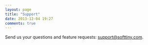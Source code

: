 ```yaml
---
layout: page
title: "Support"
date: 2013-12-04 19:27
comments: true
---
```


Send us your questions and feature requests: [support@softtiny.com](mailto:support@softtiny.com).
